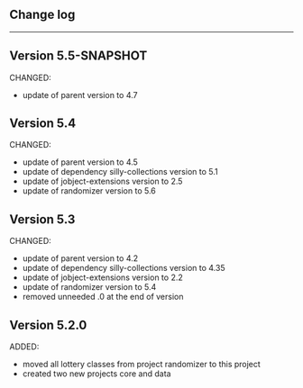 ## Change log
----------------------

Version 5.5-SNAPSHOT
-------------

CHANGED:

- update of parent version to 4.7

Version 5.4
-------------

CHANGED:

- update of parent version to 4.5
- update of dependency silly-collections version to 5.1
- update of jobject-extensions version to 2.5
- update of randomizer version to 5.6

Version 5.3
-------------

CHANGED:

- update of parent version to 4.2
- update of dependency silly-collections version to 4.35
- update of jobject-extensions version to 2.2
- update of randomizer version to 5.4
- removed unneeded .0 at the end of version

Version 5.2.0
-------------

ADDED:
 
- moved all lottery classes from project randomizer to this project
- created two new projects core and data
